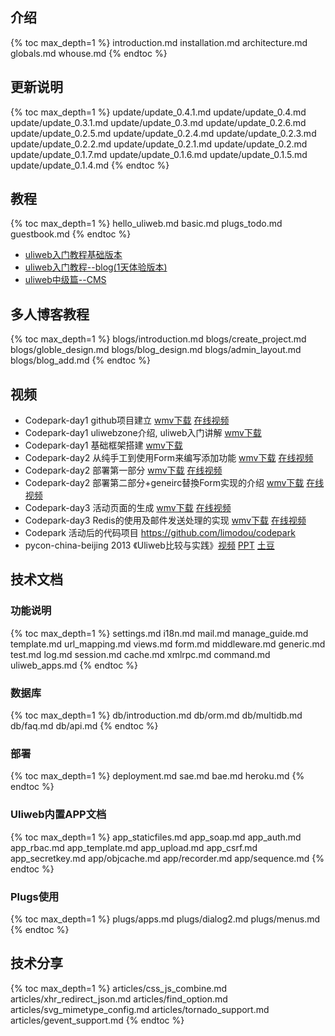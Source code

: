 ## 介绍

{% toc max_depth=1 %}
introduction.md
installation.md
architecture.md
globals.md
whouse.md
{% endtoc %}

## 更新说明

{% toc max_depth=1 %}
update/update_0.4.1.md
update/update_0.4.md
update/update_0.3.1.md
update/update_0.3.md
update/update_0.2.6.md
update/update_0.2.5.md
update/update_0.2.4.md
update/update_0.2.3.md
update/update_0.2.2.md
update/update_0.2.1.md
update/update_0.2.md
update/update_0.1.7.md
update/update_0.1.6.md
update/update_0.1.5.md
update/update_0.1.4.md
{% endtoc %}

## 教程

{% toc max_depth=1 %}
hello_uliweb.md
basic.md
plugs_todo.md
guestbook.md
{% endtoc %}
* [uliweb入门教程基础版本](http://uliweb.clkg.org/tutorial/read/22)
* [uliweb入门教程--blog(1天体验版本)](http://uliweb.clkg.org/tutorial/read/3)
* [uliweb中级篇--CMS](http://uliweb.clkg.org/tutorial/read/19)

## 多人博客教程

{% toc max_depth=1 %}
blogs/introduction.md
blogs/create_project.md
blogs/globle_design.md
blogs/blog_design.md
blogs/admin_layout.md
blogs/blog_add.md
{% endtoc %}

## 视频

* Codepark-day1 github项目建立 [wmv下载](http://pan.baidu.com/share/link?shareid=3130751943&uk=889513934) [在线视频](http://www.tudou.com/programs/view/MsZYfchhWyw/?bid=03&pid=02&resourceId=22909963_03_05_02)
* Codepark-day1 uliwebzone介绍, uliweb入门讲解 [wmv下载](http://pan.baidu.com/share/link?shareid=3320943637&uk=889513934)
* Codepark-day1 基础框架搭建 [wmv下载](http://pan.baidu.com/share/link?shareid=3324273125&uk=889513934)
* Codepark-day2 从纯手工到使用Form来编写添加功能 [wmv下载](http://pan.baidu.com/share/link?shareid=3327090386&uk=889513934) [在线视频](http://www.tudou.com/programs/view/meDORhTcjJI/)
* Codepark-day2 部署第一部分 [wmv下载](http://pan.baidu.com/share/link?shareid=3329851771&uk=889513934) [在线视频](http://www.tudou.com/programs/view/5ZC8CWZ-dGU/)
* Codepark-day2 部署第二部分+geneirc替換Form实现的介绍 [wmv下载](http://pan.baidu.com/s/1zkfQU) [在线视频](http://www.tudou.com/programs/view/10_W-u_w8YI/)
* Codepark-day3 活动页面的生成 [wmv下载](http://pan.baidu.com/share/link?shareid=3341522868&uk=889513934) [在线视频](http://www.tudou.com/programs/view/533byewawWU/)
* Codepark-day3 Redis的使用及邮件发送处理的实现 [wmv下载](http://pan.baidu.com/share/link?shareid=3334921213&uk=889513934) [在线视频](http://www.tudou.com/programs/view/jNjPj-jILec/)
* Codepark 活动后的代码项目 https://github.com/limodou/codepark
* pycon-china-beijing 2013 《Uliweb比较与实践》[视频](http://pan.baidu.com/s/1em2XG) [PPT](http://t.cn/8k6kbty) [土豆](http://www.tudou.com/programs/view/3Rwhnp7IWDg/)

## 技术文档

### 功能说明

{% toc max_depth=1 %}
settings.md
i18n.md
mail.md
manage_guide.md
template.md
url_mapping.md
views.md
form.md
middleware.md
generic.md
test.md
log.md
session.md
cache.md
xmlrpc.md
command.md
uliweb_apps.md
{% endtoc %}

### 数据库

{% toc max_depth=1 %}
db/introduction.md
db/orm.md
db/multidb.md
db/faq.md
db/api.md
{% endtoc %}

### 部署

{% toc max_depth=1 %}
deployment.md
sae.md
bae.md
heroku.md
{% endtoc %}

### Uliweb内置APP文档

{% toc max_depth=1 %}
app_staticfiles.md
app_soap.md
app_auth.md
app_rbac.md
app_template.md
app_upload.md
app_csrf.md
app_secretkey.md
app/objcache.md
app/recorder.md
app/sequence.md
{% endtoc %}

### Plugs使用

{% toc max_depth=1 %}
plugs/apps.md
plugs/dialog2.md
plugs/menus.md
{% endtoc %}

## 技术分享

{% toc max_depth=1 %}
articles/css_js_combine.md
articles/xhr_redirect_json.md
articles/find_option.md
articles/svg_mimetype_config.md
articles/tornado_support.md
articles/gevent_support.md
{% endtoc %}

